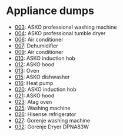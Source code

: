 # Appliance dumps

- [003](003.md): ASKO professional washing machine
- [004](004.md): ASKO professional tumble dryer
- [006](006.md): Air conditioner
- [007](007.md): Dehumidifier
- [009](009.md): Air conditioner
- [010](010.md): ASKO induction hob
- [012](012.md): ASKO hood
- [013](013.md): Oven
- [015](015.md): ASKO dishwasher
- [016](016.md): Heat pump
- [020](020.md): ASKO induction hob
- [021](021.md): ASKO hood
- [023](023.md): Atag oven
- [025](025.md): Washing machine
- [026](026.md): Hisense refrigerator
- [027](027.md): Gorenje washing machine
- [032](032.md): Gorenje Dryer DPNA83W
